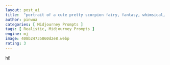 ```yaml
---
layout: post_ai
title:  "portrait of a cute pretty scorpion fairy, fantasy, whimsical, art by josephine wall and chengwei pan, intricately detailed, highly detailed, luxurious, elegant, clean, trending on artstation"
author: pinwua
categories: [ Midjourney Prompts ]
tags: [ Realistic, Midjourney Prompts ]
engine: mj
image: 408b24735860d2e8.webp
rating: 3
---
```

hi!